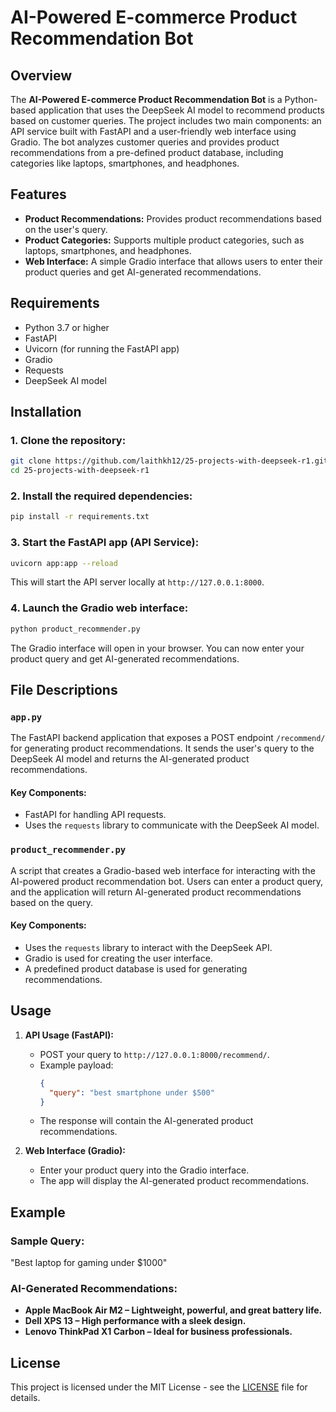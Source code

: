 
# AI-Powered E-commerce Product Recommendation Bot

## Overview
The **AI-Powered E-commerce Product Recommendation Bot** is a Python-based application that uses the DeepSeek AI model to recommend products based on customer queries. The project includes two main components: an API service built with FastAPI and a user-friendly web interface using Gradio. The bot analyzes customer queries and provides product recommendations from a pre-defined product database, including categories like laptops, smartphones, and headphones.

## Features
- **Product Recommendations:** Provides product recommendations based on the user's query.
- **Product Categories:** Supports multiple product categories, such as laptops, smartphones, and headphones.
- **Web Interface:** A simple Gradio interface that allows users to enter their product queries and get AI-generated recommendations.

## Requirements
- Python 3.7 or higher
- FastAPI
- Uvicorn (for running the FastAPI app)
- Gradio
- Requests
- DeepSeek AI model

## Installation

### 1. Clone the repository:
```bash
git clone https://github.com/laithkh12/25-projects-with-deepseek-r1.git
cd 25-projects-with-deepseek-r1
```

### 2. Install the required dependencies:
```bash
pip install -r requirements.txt
```

### 3. Start the FastAPI app (API Service):
```bash
uvicorn app:app --reload
```
This will start the API server locally at `http://127.0.0.1:8000`.

### 4. Launch the Gradio web interface:
```bash
python product_recommender.py
```
The Gradio interface will open in your browser. You can now enter your product query and get AI-generated recommendations.

## File Descriptions

### `app.py`
The FastAPI backend application that exposes a POST endpoint `/recommend/` for generating product recommendations. It sends the user's query to the DeepSeek AI model and returns the AI-generated product recommendations.

#### Key Components:
- FastAPI for handling API requests.
- Uses the `requests` library to communicate with the DeepSeek AI model.

### `product_recommender.py`
A script that creates a Gradio-based web interface for interacting with the AI-powered product recommendation bot. Users can enter a product query, and the application will return AI-generated product recommendations based on the query.

#### Key Components:
- Uses the `requests` library to interact with the DeepSeek API.
- Gradio is used for creating the user interface.
- A predefined product database is used for generating recommendations.

## Usage

1. **API Usage (FastAPI):**
   - POST your query to `http://127.0.0.1:8000/recommend/`.
   - Example payload:
     ```json
     {
       "query": "best smartphone under $500"
     }
     ```
   - The response will contain the AI-generated product recommendations.

2. **Web Interface (Gradio):**
   - Enter your product query into the Gradio interface.
   - The app will display the AI-generated product recommendations.

## Example

### Sample Query:
"Best laptop for gaming under $1000"

### AI-Generated Recommendations:
- **Apple MacBook Air M2 – Lightweight, powerful, and great battery life.**
- **Dell XPS 13 – High performance with a sleek design.**
- **Lenovo ThinkPad X1 Carbon – Ideal for business professionals.**

## License
This project is licensed under the MIT License - see the [LICENSE](LICENSE) file for details.
